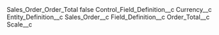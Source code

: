 <?xml version="1.0" encoding="UTF-8"?>
<CustomMetadata xmlns="http://soap.sforce.com/2006/04/metadata" xmlns:xsi="http://www.w3.org/2001/XMLSchema-instance" xmlns:xsd="http://www.w3.org/2001/XMLSchema">
    <label>Sales_Order_Order_Total</label>
    <protected>false</protected>
    <values>
        <field>Control_Field_Definition__c</field>
        <value xsi:type="xsd:string">Currency__c</value>
    </values>
    <values>
        <field>Entity_Definition__c</field>
        <value xsi:type="xsd:string">Sales_Order__c</value>
    </values>
    <values>
        <field>Field_Definition__c</field>
        <value xsi:type="xsd:string">Order_Total__c</value>
    </values>
    <values>
        <field>Scale__c</field>
        <value xsi:nil="true"/>
    </values>
</CustomMetadata>
